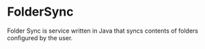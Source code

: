 # FolderSync
Folder Sync is service written in Java that syncs contents of folders configured by the user.
